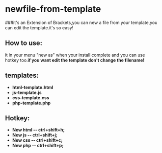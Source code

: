 newfile-from-template
=====================
###it's an Extension of Brackets,you can new a file from your template,you can edit the template.it's so easy!

How to use:
----------
it in your menu "new as" when your install complete and you can use hotkey too.<b>if you want edit the template don't change the filename!

templates:
---------
- html-template.html
- js-template.js
-  css-template.css
- php-template.php

Hotkey:
-------
- New html -- ctrl+shift+h;
- New js -- ctrl+shift+j;
- New css -- ctrl+shift+c;
- New php -- ctrl+shift+p;
